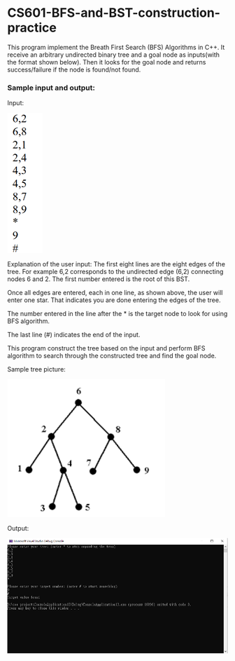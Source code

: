 # CS601-BFS-and-BST-construction-practice

This program implement the Breath First Search (BFS) Algorithms in C++. It receive an arbitrary undirected binary tree and a goal node as inputs(with the format shown below). 
Then it looks for the goal node and returns success/failure if the node is found/not found.

### Sample input and output:

Input:

<img src='input.PNG' title='input' width="80" height="320" alt='input' />

Explanation of the user input:
The first eight lines are the eight edges of the tree. For example 6,2 corresponds to the undirected edge (6,2) connecting nodes 6 and 2. The first number entered is the root of this BST.

Once all edges are entered, each in one line, as shown above, the user will enter one star. That indicates you are done entering the edges of the tree. 

The number entered in the line after the * is the target node to look for using BFS algorithm. 

The last line (#) indicates the end of the input. 

This program construct the tree based on the input and perform BFS algorithm to search through the constructed tree and find the goal node.

Sample tree picture:

<img src='sample tree.PNG' title='sample tree' width='' alt='sample tree' />

Output:

<img src='result.PNG' title='result' width='' alt='result' />
